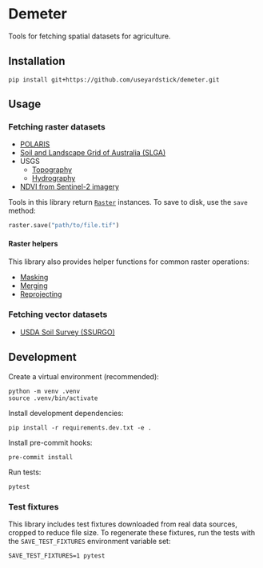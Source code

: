 Demeter
=======

Tools for fetching spatial datasets for agriculture.

Installation
------------

```
pip install git+https://github.com/useyardstick/demeter.git
```

Usage
-----

### Fetching raster datasets

- [POLARIS](docs.md#demeter.raster.polaris)
- [Soil and Landscape Grid of Australia (SLGA)](docs.md#demeter.raster.slga)
- USGS
  - [Topography](docs.md#demeter.raster.usgs.topography)
  - [Hydrography](docs.md#demeter.raster.usgs.hydrography)
- [NDVI from Sentinel-2 imagery](docs.md##demeter.raster.sentinel2.ndvi)

Tools in this library return [`Raster`](docs.md#demeter.raster.Raster)
instances. To save to disk, use the `save` method:

```python
raster.save("path/to/file.tif")
```

#### Raster helpers

This library also provides helper functions for common raster operations:

- [Masking](docs.md#demeter.raster.utils.mask)
- [Merging](docs.md#demeter.raster.utils.merge)
- [Reprojecting](docs.md#demeter.raster.utils.reprojection)

### Fetching vector datasets

- [USDA Soil Survey (SSURGO)](docs.md#demeter.vector.usda.ssurgo)

Development
-----------

Create a virtual environment (recommended):

```
python -m venv .venv
source .venv/bin/activate
```

Install development dependencies:

```
pip install -r requirements.dev.txt -e .
```

Install pre-commit hooks:

```
pre-commit install
```

Run tests:

```
pytest
```

### Test fixtures

This library includes test fixtures downloaded from real data sources, cropped
to reduce file size. To regenerate these fixtures, run the tests with the
`SAVE_TEST_FIXTURES` environment variable set:

```
SAVE_TEST_FIXTURES=1 pytest
```

